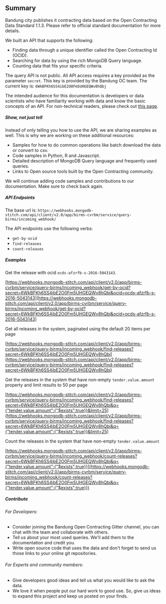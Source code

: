 ## Summary

Bandung city publishes it contracting data based on the Open Contracting Data Standard 1.1.3. Please refer to official standard documentation for more details.

We built an API that supports the following:
  - Finding data through a unique identifier called the Open Contracting Id (OCID).
  - Searching for data by using the rich MongoDB Query language.
  - Counting data that fits your specific criteria.

The query API is not public. All API access requires a key provided as the parameter `secret`.
This key is provided by the Bandung OC team. The current key is: `6WkBFKh6SS4ibE2O0Fm5UHGEQWv8hQbj`

The intended audience for this documentation is developers or data scientists who have familiarity working with data and know the basic concepts of an API. For non-technical readers, please check out [this page](http://www.google.com).

##### Show, not just tell
Instead of only telling you how to use the API, we are sharing examples as well. This is why we are working on these additional resources:
  - Samples for how to do common operations like batch download the data or convert to csv.
  - Code samples in Python, R and Javascript.
  - Detailed description of MongoDB Query language and frequently used queries.
  - Links to Open source tools built by the Open Contracting community.

We will continue adding code samples and contributions to our documentation. Make sure to check back again.

##### API Endpoints

The base url is: ```https://webhooks.mongodb-stitch.com/api/client/v2.0/app/birms-cvrbm/service/query-birms/incoming_webhook/```

The API endpoints use the following verbs:
  - ```get-by-ocid```
  - ```find-releases```
  - ```count-releases```



##### Examples

Get the release with ocid `ocds-afzrfb-s-2016-5043143`.

[https://webhooks.mongodb-stitch.com/api/client/v2.0/app/birms-cvrbm/service/query-birms/incoming_webhook/get-by-ocid?secret=6WkBFKh6SS4ibE2O0Fm5UHGEQWv8hQbj&ocid=ocds-afzrfb-s-2016-5043143](https://webhooks.mongodb-stitch.com/api/client/v2.0/app/birms-cvrbm/service/query-birms/incoming_webhook/get-by-ocid?secret=6WkBFKh6SS4ibE2O0Fm5UHGEQWv8hQbj&ocid=ocds-afzrfb-s-2016-5043143)


Get all releases in the system, paginated using the default 20 items per page

[https://webhooks.mongodb-stitch.com/api/client/v2.0/app/birms-cvrbm/service/query-birms/incoming_webhook/find-releases?secret=6WkBFKh6SS4ibE2O0Fm5UHGEQWv8hQbj](https://webhooks.mongodb-stitch.com/api/client/v2.0/app/birms-cvrbm/service/query-birms/incoming_webhook/find-releases?secret=6WkBFKh6SS4ibE2O0Fm5UHGEQWv8hQbj)


Get the releases in the system that have non-empty `tender.value.amount` property and limit results to 50 per page

[https://webhooks.mongodb-stitch.com/api/client/v2.0/app/birms-cvrbm/service/query-birms/incoming_webhook/find-releases?secret=6WkBFKh6SS4ibE2O0Fm5UHGEQWv8hQbj&q={"tender.value.amount":{"$exists":true}}&limit=25](https://webhooks.mongodb-stitch.com/api/client/v2.0/app/birms-cvrbm/service/query-birms/incoming_webhook/find-releases?secret=6WkBFKh6SS4ibE2O0Fm5UHGEQWv8hQbj&q={"tender.value.amount":{"$exists":true}}&limit=25)


Count the releases in the system that have non-empty `tender.value.amount`

[https://webhooks.mongodb-stitch.com/api/client/v2.0/app/birms-cvrbm/service/query-birms/incoming_webhook/count-releases?secret=6WkBFKh6SS4ibE2O0Fm5UHGEQWv8hQbj&q={"tender.value.amount":{"$exists":true}}](https://webhooks.mongodb-stitch.com/api/client/v2.0/app/birms-cvrbm/service/query-birms/incoming_webhook/count-releases?secret=6WkBFKh6SS4ibE2O0Fm5UHGEQWv8hQbj&q={"tender.value.amount":{"$exists":true}})


##### Contribute

###### For Developers:
- Consider joining the Bandung Open Contracting Gitter channel, you can chat with the team and collaborate with others.
- Tell us about your most used queries. We'll add them to the documentation and credit you.
- Write open source code that uses the data and don't forget to send us those links to your online git repositories.

###### For Experts and community members:
- Give developers good ideas and tell us what you would like to ask the data.
- We love it when people put our hard work to good use. So, give  us ideas to expand this project and keep us posted on your finds.
